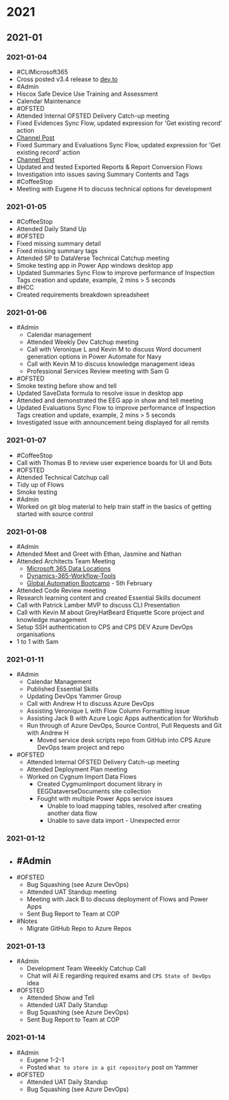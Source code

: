 # 2021

## 2021-01

### 2021-01-04

- #CLIMicrosoft365
 - Cross posted v3.4 release to [dev.to](https://dev.to/microsoft365/cli-for-microsoft-365-v3-4-2d14)
- #Admin
 - Hiscox Safe Device Use Training and Assessment
 - Calendar Maintenance
- #OFSTED
 - Attended Internal OFSTED Delivery Catch-up meeting
 - Fixed Evidences Sync Flow, updated expression for 'Get existing record' action
  - [Channel Post](https://teams.microsoft.com/l/message/19:106ce9460d5a4876b4317b67ff0e2f75@thread.tacv2/1609759718522?tenantId=13d9eb48-2ac1-4e4d-a862-7072bb36a7a4&groupId=f8fbf5e4-c4e2-4665-923a-024464948da4&parentMessageId=1609759718522&teamName=Ofsted&channelName=Work%20Package%20WP001-WP002%20-%20Delivery&createdTime=1609759718522)
 - Fixed Summary and Evaluations Sync Flow, updated expression for 'Get existing record' action
  - [Channel Post](https://teams.microsoft.com/l/message/19:106ce9460d5a4876b4317b67ff0e2f75@thread.tacv2/1609760960426?tenantId=13d9eb48-2ac1-4e4d-a862-7072bb36a7a4&groupId=f8fbf5e4-c4e2-4665-923a-024464948da4&parentMessageId=1609759718522&teamName=Ofsted&channelName=Work%20Package%20WP001-WP002%20-%20Delivery&createdTime=1609760960426)
 - Updated and tested Exported Reports & Report Conversion Flows
 - Investigation into issues saving Summary Contents and Tags
- #CoffeeStop
 - Meeting with Eugene H to discuss technical options for development

### 2021-01-05

- #CoffeeStop
 - Attended Daily Stand Up
- #OFSTED
 - Fixed missing summary detail
 - Fixed missing summary tags
 - Attended SP to DataVerse Technical Catchup meeting
 - Smoke testing app in Power App windows desktop app
 - Updated Summaries Sync Flow to improve performance of Inspection Tags creation and update, example, 2 mins > 5 seconds
- #HCC
 - Created requirements breakdown spreadsheet

### 2021-01-06

 - #Admin
   - Calendar management
   - Attended Weekly Dev Catchup meeting
   - Call with Veronique L and Kevin M to discuss Word document generation options in Power Automate for Navy
   - Call with Kevin M to discuss knowledge management ideas
   - Professional Services Review meeting with Sam G
 - #OFSTED
  - Smoke testing before show and tell
  - Updated SaveData formula to resolve issue in desktop app
  - Attended and demonstrated the EEG app in show and tell meeting
  - Updated Evaluations Sync Flow to improve performance of Inspection Tags creation and update, example, 2 mins > 5 seconds
  - Investigated issue with announcement being displayed for all remits

### 2021-01-07

 - #CoffeeStop
  - Call with Thomas B to review user experience boards for UI and Bots
 - #OFSTED
  - Attended Technical Catchup call
  - Tidy up of Flows
  - Smoke testing
 - #Admin
  - Worked on git blog material to help train staff in the basics of getting started with source control

### 2021-01-08

 - #Admin
  - Attended Meet and Greet with Ethan, Jasmine and Nathan
  - Attended Architects Team Meeting
      - [Microsoft 365 Data Locations](https://docs.microsoft.com/en-us/microsoft-365/enterprise/o365-data-locations?view=o365-worldwide#united-kingdom)
      - [Dynamics-365-Workflow-Tools](https://github.com/demianrasko/Dynamics-365-Workflow-Tools)
      - [Global Automation Bootcamp](https://events.powercommunity.com/global-automation-bootcamp-2021/) - 5th February
  - Attended Code Review meeting
  - Research learning content and created Essential Skills document
  - Call with Patrick Lamber MVP to discuss CLI Presentation
  - Call with Kevin M about GreyHatBeard Etiquette Score project and knowledge management
  - Setup SSH authentication to CPS and CPS DEV Azure DevOps organisations
  - 1 to 1 with Sam

### 2021-01-11

- #Admin
  - Calendar Management
  - Published Essential Skills
  - Updating DevOps Yammer Group
  - Call with Andrew H to discuss Azure DevOps
  - Assisting Veronique L with Flow Column Formatting issue
  - Assisting Jack B with Azure Logic Apps authentication for Workhub
  - Run through of Azure DevOps, Source Control, Pull Requests and Git with Andrew H
    - Moved service desk scripts repo from GitHub into CPS Azure DevOps team project and repo
- #OFSTED
  - Attended Internal OFSTED Delivery Catch-up meeting
  - Attended Deployment Plan meeting
  - Worked on Cygnum Import Data Flows
    - Created CygmumImport document library in EEGDataverseDocuments site collection
    - Fought with multiple Power Apps service issues
      - Unable to load mapping tables, resolved after creating another data flow
      - Unable to save data import - Unexpected error

### 2021-01-12

- #Admin
  - 
- #OFSTED
  - Bug Squashing (see Azure DevOps)
  - Attended UAT Standup meeting
  - Meeting with Jack B to discuss deployment of Flows and Power Apps
  - Sent Bug Report to Team at COP
- #Notes
  - Migrate GitHub Repo to Azure Repos

### 2021-01-13

 - #Admin
   - Development Team Weeekly Catchup Call
   - Chat will Al E regarding required exams and `CPS State of DevOps` idea
 - #OFSTED
   - Attended Show and Tell
   - Attended UAT Daily Standup
   - Bug Squashing (see Azure DevOps)
   - Sent Bug Report to Team at COP

### 2021-01-14

- #Admin
  - Eugene 1-2-1
  - Posted `What to store in a git repository` post on Yammer
- #OFSTED 
  - Attended UAT Daily Standup
  - Bug Squashing (see Azure DevOps)
